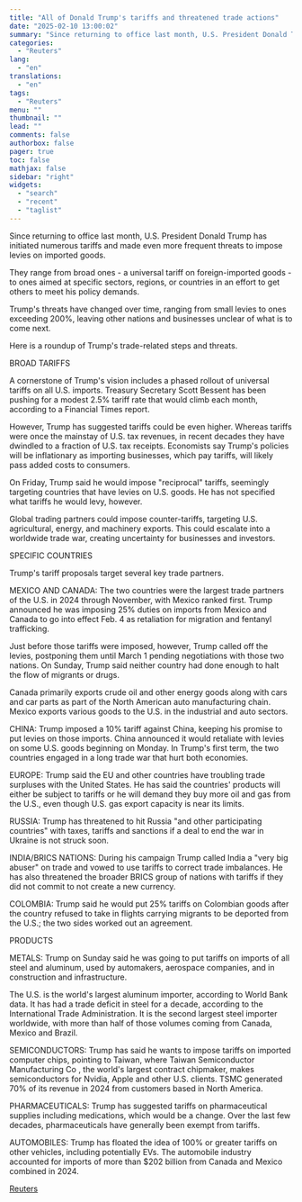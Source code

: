 ```yaml
---
title: "All of Donald Trump's tariffs and threatened trade actions"
date: "2025-02-10 13:00:02"
summary: "Since returning to office last month, U.S. President Donald Trump has initiated numerous tariffs and made even more frequent threats to impose levies on imported goods. They range from broad ones - a universal tariff on foreign-imported goods - to ones aimed at specific sectors, regions, or countries in an..."
categories:
  - "Reuters"
lang:
  - "en"
translations:
  - "en"
tags:
  - "Reuters"
menu: ""
thumbnail: ""
lead: ""
comments: false
authorbox: false
pager: true
toc: false
mathjax: false
sidebar: "right"
widgets:
  - "search"
  - "recent"
  - "taglist"
---
```


Since returning to office last month, U.S. President Donald Trump has initiated numerous tariffs and made even more frequent threats to impose levies on imported goods.

They range from broad ones - a universal tariff on foreign-imported goods - to ones aimed at specific sectors, regions, or countries in an effort to get others to meet his policy demands.

Trump's threats have changed over time, ranging from small levies to ones exceeding 200%, leaving other nations and businesses unclear of what is to come next.

Here is a roundup of Trump's trade-related steps and threats.

BROAD TARIFFS

A cornerstone of Trump's vision includes a phased rollout of universal tariffs on all U.S. imports. Treasury Secretary Scott Bessent has been pushing for a modest 2.5% tariff rate that would climb each month, according to a Financial Times report.

However, Trump has suggested tariffs could be even higher. Whereas tariffs were once the mainstay of U.S. tax revenues, in recent decades they have dwindled to a fraction of U.S. tax receipts. Economists say Trump's policies will be inflationary as importing businesses, which pay tariffs, will likely pass added costs to consumers.

On Friday, Trump said he would impose "reciprocal" tariffs, seemingly targeting countries that have levies on U.S. goods. He has not specified what tariffs he would levy, however.

Global trading partners could impose counter-tariffs, targeting U.S. agricultural, energy, and machinery exports. This could escalate into a worldwide trade war, creating uncertainty for businesses and investors.

SPECIFIC COUNTRIES

Trump's tariff proposals target several key trade partners.

MEXICO AND CANADA: The two countries were the largest trade partners of the U.S. in 2024 through November, with Mexico ranked first. Trump announced he was imposing 25% duties on imports from Mexico and Canada to go into effect Feb. 4 as retaliation for migration and fentanyl trafficking.

Just before those tariffs were imposed, however, Trump called off the levies, postponing them until March 1 pending negotiations with those two nations. On Sunday, Trump said neither country had done enough to halt the flow of migrants or drugs.

Canada primarily exports crude oil and other energy goods along with cars and car parts as part of the North American auto manufacturing chain. Mexico exports various goods to the U.S. in the industrial and auto sectors.

CHINA: Trump imposed a 10% tariff against China, keeping his promise to put levies on those imports. China announced it would retaliate with levies on some U.S. goods beginning on Monday. In Trump's first term, the two countries engaged in a long trade war that hurt both economies.

EUROPE: Trump said the EU and other countries have troubling trade surpluses with the United States. He has said the countries' products will either be subject to tariffs or he will demand they buy more oil and gas from the U.S., even though U.S. gas export capacity is near its limits.

RUSSIA: Trump has threatened to hit Russia "and other participating countries" with taxes, tariffs and sanctions if a deal to end the war in Ukraine is not struck soon.

INDIA/BRICS NATIONS: During his campaign Trump called India a "very big abuser" on trade and vowed to use tariffs to correct trade imbalances. He has also threatened the broader BRICS group of nations with tariffs if they did not commit to not create a new currency.

COLOMBIA: Trump said he would put 25% tariffs on Colombian goods after the country refused to take in flights carrying migrants to be deported from the U.S.; the two sides worked out an agreement.

PRODUCTS

METALS: Trump on Sunday said he was going to put tariffs on imports of all steel and aluminum, used by automakers, aerospace companies, and in construction and infrastructure.

The U.S. is the world's largest aluminum importer, according to World Bank data. It has had a trade deficit in steel for a decade, according to the International Trade Administration. It is the second largest steel importer worldwide, with more than half of those volumes coming from Canada, Mexico and Brazil.

SEMICONDUCTORS: Trump has said he wants to impose tariffs on imported computer chips, pointing to Taiwan, where Taiwan Semiconductor Manufacturing Co , the world's largest contract chipmaker, makes semiconductors for Nvidia, Apple and other U.S. clients. TSMC generated 70% of its revenue in 2024 from customers based in North America.

PHARMACEUTICALS: Trump has suggested tariffs on pharmaceutical supplies including medications, which would be a change. Over the last few decades, pharmaceuticals have generally been exempt from tariffs.

AUTOMOBILES: Trump has floated the idea of 100% or greater tariffs on other vehicles, including potentially EVs. The automobile industry accounted for imports of more than $202 billion from Canada and Mexico combined in 2024.

[Reuters](https://www.tradingview.com/news/reuters.com,2025:newsml_L1N3P103K:0-all-of-donald-trump-s-tariffs-and-threatened-trade-actions/)
